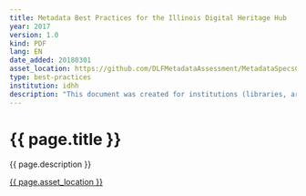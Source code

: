 ```yaml
---
title: Metadata Best Practices for the Illinois Digital Heritage Hub
year: 2017
version: 1.0
kind: PDF
lang: EN
date_added: 20180301
asset_location: https://github.com/DLFMetadataAssessment/MetadataSpecsClearinghouse/blob/master/assets/data/IDHH_Metadata_Best_Practices.pdf
type: best-practices
institution: idhh
description: "This document was created for institutions (libraries, archives, and museums) that contribute digital collections metadata to the IDHH, covering best practices for each metadata field used by the Digital Public Library of America (DPLA), based on DPLA’s Metadata Application Profile."
---
```


<h1>{{ page.title }}</h1>

{{ page.description }}

<a href="{{ page.asset_location }}">{{ page.asset_location }}</a>